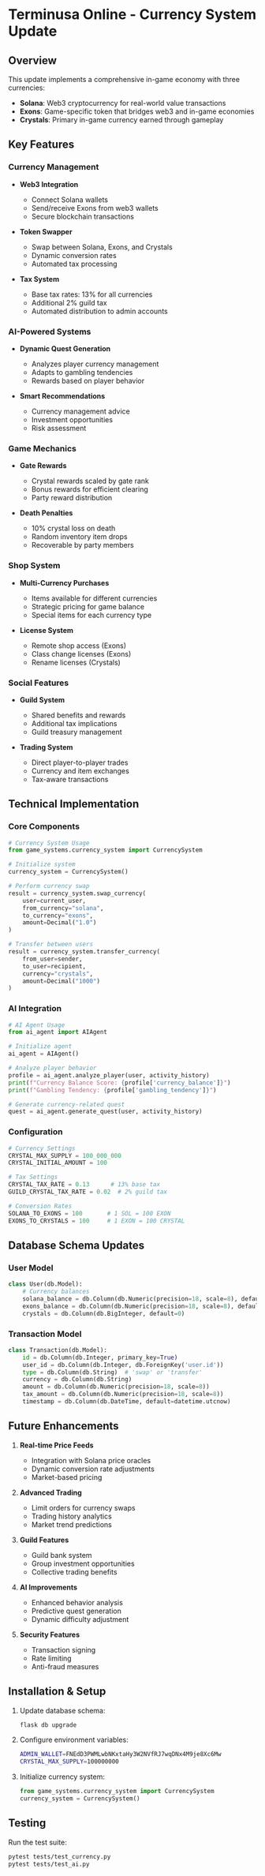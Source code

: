# Terminusa Online - Currency System Update

## Overview
This update implements a comprehensive in-game economy with three currencies:
- **Solana**: Web3 cryptocurrency for real-world value transactions
- **Exons**: Game-specific token that bridges web3 and in-game economies
- **Crystals**: Primary in-game currency earned through gameplay

## Key Features

### Currency Management
- **Web3 Integration**
  - Connect Solana wallets
  - Send/receive Exons from web3 wallets
  - Secure blockchain transactions

- **Token Swapper**
  - Swap between Solana, Exons, and Crystals
  - Dynamic conversion rates
  - Automated tax processing

- **Tax System**
  - Base tax rates: 13% for all currencies
  - Additional 2% guild tax
  - Automated distribution to admin accounts

### AI-Powered Systems
- **Dynamic Quest Generation**
  - Analyzes player currency management
  - Adapts to gambling tendencies
  - Rewards based on player behavior

- **Smart Recommendations**
  - Currency management advice
  - Investment opportunities
  - Risk assessment

### Game Mechanics
- **Gate Rewards**
  - Crystal rewards scaled by gate rank
  - Bonus rewards for efficient clearing
  - Party reward distribution

- **Death Penalties**
  - 10% crystal loss on death
  - Random inventory item drops
  - Recoverable by party members

### Shop System
- **Multi-Currency Purchases**
  - Items available for different currencies
  - Strategic pricing for game balance
  - Special items for each currency type

- **License System**
  - Remote shop access (Exons)
  - Class change licenses (Exons)
  - Rename licenses (Crystals)

### Social Features
- **Guild System**
  - Shared benefits and rewards
  - Additional tax implications
  - Guild treasury management

- **Trading System**
  - Direct player-to-player trades
  - Currency and item exchanges
  - Tax-aware transactions

## Technical Implementation

### Core Components
```python
# Currency System Usage
from game_systems.currency_system import CurrencySystem

# Initialize system
currency_system = CurrencySystem()

# Perform currency swap
result = currency_system.swap_currency(
    user=current_user,
    from_currency="solana",
    to_currency="exons",
    amount=Decimal("1.0")
)

# Transfer between users
result = currency_system.transfer_currency(
    from_user=sender,
    to_user=recipient,
    currency="crystals",
    amount=Decimal("1000")
)
```

### AI Integration
```python
# AI Agent Usage
from ai_agent import AIAgent

# Initialize agent
ai_agent = AIAgent()

# Analyze player behavior
profile = ai_agent.analyze_player(user, activity_history)
print(f"Currency Balance Score: {profile['currency_balance']}")
print(f"Gambling Tendency: {profile['gambling_tendency']}")

# Generate currency-related quest
quest = ai_agent.generate_quest(user, activity_history)
```

### Configuration
```python
# Currency Settings
CRYSTAL_MAX_SUPPLY = 100_000_000
CRYSTAL_INITIAL_AMOUNT = 100

# Tax Settings
CRYSTAL_TAX_RATE = 0.13      # 13% base tax
GUILD_CRYSTAL_TAX_RATE = 0.02  # 2% guild tax

# Conversion Rates
SOLANA_TO_EXONS = 100       # 1 SOL = 100 EXON
EXONS_TO_CRYSTALS = 100     # 1 EXON = 100 CRYSTAL
```

## Database Schema Updates

### User Model
```python
class User(db.Model):
    # Currency balances
    solana_balance = db.Column(db.Numeric(precision=18, scale=8), default=0)
    exons_balance = db.Column(db.Numeric(precision=18, scale=8), default=0)
    crystals = db.Column(db.BigInteger, default=0)
```

### Transaction Model
```python
class Transaction(db.Model):
    id = db.Column(db.Integer, primary_key=True)
    user_id = db.Column(db.Integer, db.ForeignKey('user.id'))
    type = db.Column(db.String)  # 'swap' or 'transfer'
    currency = db.Column(db.String)
    amount = db.Column(db.Numeric(precision=18, scale=8))
    tax_amount = db.Column(db.Numeric(precision=18, scale=8))
    timestamp = db.Column(db.DateTime, default=datetime.utcnow)
```

## Future Enhancements
1. **Real-time Price Feeds**
   - Integration with Solana price oracles
   - Dynamic conversion rate adjustments
   - Market-based pricing

2. **Advanced Trading**
   - Limit orders for currency swaps
   - Trading history analytics
   - Market trend predictions

3. **Guild Features**
   - Guild bank system
   - Group investment opportunities
   - Collective trading benefits

4. **AI Improvements**
   - Enhanced behavior analysis
   - Predictive quest generation
   - Dynamic difficulty adjustment

5. **Security Features**
   - Transaction signing
   - Rate limiting
   - Anti-fraud measures

## Installation & Setup
1. Update database schema:
   ```bash
   flask db upgrade
   ```

2. Configure environment variables:
   ```bash
   ADMIN_WALLET=FNEdD3PWMLwbNKxtaHy3W2NVfRJ7wqDNx4M9je8Xc6Mw
   CRYSTAL_MAX_SUPPLY=100000000
   ```

3. Initialize currency system:
   ```python
   from game_systems.currency_system import CurrencySystem
   currency_system = CurrencySystem()
   ```

## Testing
Run the test suite:
```bash
pytest tests/test_currency.py
pytest tests/test_ai.py
